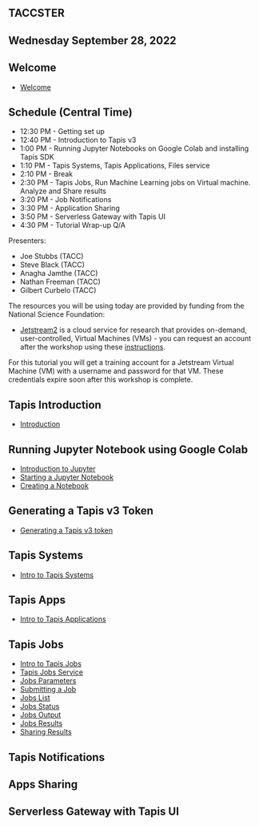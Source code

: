 ## TACCSTER

## Wednesday September 28, 2022 

## Welcome
* [Welcome](./welcome/intro.md)

## Schedule (Central Time)
* 12:30 PM - Getting set up
* 12:40 PM - Introduction to Tapis v3
* 1:00 PM - Running Jupyter Notebooks on Google Colab and installing Tapis SDK
* 1:10 PM - Tapis Systems, Tapis Applications, Files service
* 2:10 PM - Break
* 2:30 PM - Tapis Jobs, Run Machine Learning jobs on Virtual machine. Analyze and Share results
* 3:20 PM - Job Notifications 
* 3:30 PM - Application Sharing
* 3:50 PM - Serverless Gateway with Tapis UI 
* 4:30 PM - Tutorial Wrap-up Q/A


Presenters:
* Joe Stubbs (TACC)
* Steve Black (TACC)
* Anagha Jamthe (TACC)
* Nathan Freeman (TACC)
* Gilbert Curbelo (TACC)

The resources you will be using today are provided by funding from the National Science Foundation:

* [Jetstream2](https://jetstream-cloud.org/) is a cloud service for research that provides on-demand, user-controlled, Virtual Machines (VMs) - you can request an account after the workshop using these [instructions](https://iujetstream.atlassian.net/wiki/spaces/JWT/pages/76150553/Get+a+Jetstream+Trial+Access+account).

For this tutorial you will get a training account for a Jetstream Virtual Machine (VM) with a username and password for that VM. These credentials expire soon after this workshop is complete.


## Tapis Introduction
* [Introduction](https://docs.google.com/presentation/d/1j8MHB6QqkZPsIBV-SWkTahA1W37FwFIJUGzsTlTisOc/edit?usp=sharing)

## Running Jupyter Notebook using Google Colab
* [Introduction to Jupyter](./block1/intro-to-jupyter.md)
* [Starting a Jupyter Notebook](./block1/intro-to-jupyter.md#starting-up-your-jupyter-notebook-environment)
* [Creating a Notebook](./block1/intro-to-jupyter.md#creating-a-notebook)

## Generating a Tapis v3 Token
* [Generating a Tapis v3 token](./block1/tapis-v3-token.md#generating-a-v3-token)

## Tapis Systems
* [Intro to Tapis Systems](./block3/tapis-systems.md)

## Tapis Apps
* [Intro to Tapis Applications](./block4/apps.md)

## Tapis Jobs
  * [Intro to Tapis Jobs](./block4/jobs.md)
  * [Tapis Jobs Service](./block4/jobs.md#tapisaloe-jobs-service)
  * [Jobs Parameters](./block4/jobs.md#jobs-parameters)
  * [Submitting a Job ](./block4/jobs.md#submitting-a-job)
  * [Jobs List](./block4/jobs.md#jobs-list)
  * [Jobs Status](./block4/jobs.md#jobs-status)
  * [Jobs Output](./block4/jobs.md#jobs-output)
  * [Jobs Results](./block4/jobs.md#jobs-results)
  * [Sharing Results](./block4/jobs.md#sharing-results)

## Tapis Notifications

## Apps Sharing

## Serverless Gateway with Tapis UI 




